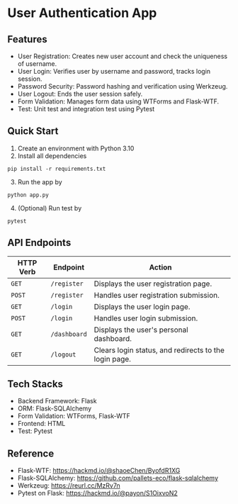 # User Authentication App

## Features
- User Registration: Creates new user account and check the uniqueness of username.
- User Login: Verifies user by username and password, tracks login session.
- Password Security: Password hashing and verification using Werkzeug.
- User Logout: Ends the user session safely.
- Form Validation: Manages form data using WTForms and Flask-WTF.
- Test: Unit test and integration test using Pytest


## Quick Start
1. Create an environment with Python 3.10
2. Install all dependencies
```
pip install -r requirements.txt
```
3. Run the app by
```
python app.py
```
4. (Optional) Run test by
```
pytest
```

## API Endpoints
| HTTP Verb | Endpoint | Action |
| --- | --- | --- |
| `GET` | `/register` | Displays the user registration page. |
| `POST` | `/register` | Handles user registration submission. |
| `GET` | `/login` | Displays the user login page. |
| `POST` | `/login` | Handles user login submission. |
| `GET` | `/dashboard` | Displays the user's personal dashboard. |
| `GET` | `/logout` | Clears login status, and redirects to the login page. |

## Tech Stacks
- Backend Framework: Flask
- ORM: Flask-SQLAlchemy
- Form Validation: WTForms, Flask-WTF
- Frontend: HTML
- Test: Pytest


## Reference
- Flask-WTF: https://hackmd.io/@shaoeChen/ByofdR1XG
- Flask-SQLAlchemy: https://github.com/pallets-eco/flask-sqlalchemy
- Werkzeug: https://reurl.cc/MzRv7n
- Pytest on Flask: https://hackmd.io/@payon/S1OixvoN2

